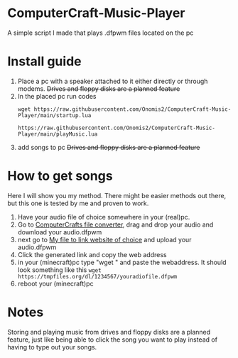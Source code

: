 # ComputerCraft-Music-Player
A simple script I made that plays .dfpwm files located on the pc

# Install guide
1. Place a pc with a speaker attached to it either directly or through modems. ~~Drives and floppy disks are a planned feature~~
2. In the placed pc run codes
   ```
   wget https://raw.githubusercontent.com/Onomis2/ComputerCraft-Music-Player/main/startup.lua
   ```
   ```
   https://raw.githubusercontent.com/Onomis2/ComputerCraft-Music-Player/main/playMusic.lua
   ```
6. add songs to pc ~~Drives and floppy disks are a planned feature~~

# How to get songs
Here I will show you my method. There might be easier methods out there, but this one is tested by me and proven to work.
1. Have your audio file of choice somewhere in your (real)pc.
2. Go to [ComputerCrafts file converter](https://music.madefor.cc/), drag and drop your audio and download your audio.dfpwm
3. next go to [My file to link website of choice](https://tmpfiles.org) and upload your audio.dfpwm
4. Click the generated link and copy the web address
5. in your (minecraft)pc type "wget " and paste the webaddress. It should look something like this ```wget https://tmpfiles.org/dl/1234567/youradiofile.dfpwm```
6. reboot your (minecraft)pc
# Notes
Storing and playing music from drives and floppy disks are a planned feature, just like being able to click the song you want to play instead of having to type out your songs.
